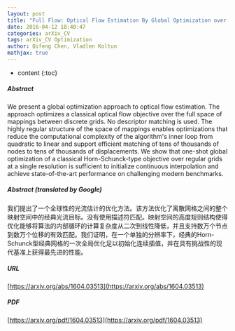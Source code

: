 ```yaml
---
layout: post
title: "Full Flow: Optical Flow Estimation By Global Optimization over Regular Grids"
date: 2016-04-12 18:40:47
categories: arXiv_CV
tags: arXiv_CV Optimization
author: Qifeng Chen, Vladlen Koltun
mathjax: true
---
```


* content
{:toc}

##### Abstract
We present a global optimization approach to optical flow estimation. The approach optimizes a classical optical flow objective over the full space of mappings between discrete grids. No descriptor matching is used. The highly regular structure of the space of mappings enables optimizations that reduce the computational complexity of the algorithm's inner loop from quadratic to linear and support efficient matching of tens of thousands of nodes to tens of thousands of displacements. We show that one-shot global optimization of a classical Horn-Schunck-type objective over regular grids at a single resolution is sufficient to initialize continuous interpolation and achieve state-of-the-art performance on challenging modern benchmarks.

##### Abstract (translated by Google)
我们提出了一个全球性的光流估计的优化方法。该方法优化了离散网格之间的整个映射空间中的经典光流目标。没有使用描述符匹配。映射空间的高度规则结构使得优化能够将算法的内部循环的计算复杂度从二次到线性降低，并且支持数万个节点到数万个位移的有效匹配。我们证明，在一个单独的分辨率下，经典的Horn-Schunck型经典网格的一次全局优化足以初始化连续插值，并在具有挑战性的现代基准上获得最先进的性能。

##### URL
[https://arxiv.org/abs/1604.03513](https://arxiv.org/abs/1604.03513)

##### PDF
[https://arxiv.org/pdf/1604.03513](https://arxiv.org/pdf/1604.03513)

